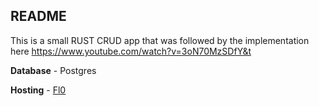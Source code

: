 ## README

This is a small RUST CRUD app that was followed by the implementation here https://www.youtube.com/watch?v=3oN70MzSDfY&t

**Database** - Postgres

**Hosting** - [Fl0](https://app.fl0.com)
